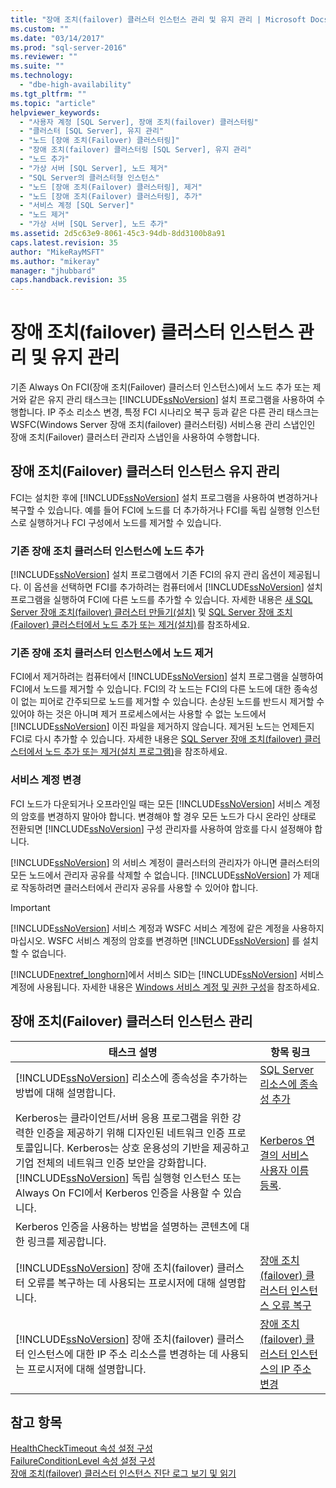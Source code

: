 ```yaml
---
title: "장애 조치(failover) 클러스터 인스턴스 관리 및 유지 관리 | Microsoft Docs"
ms.custom: ""
ms.date: "03/14/2017"
ms.prod: "sql-server-2016"
ms.reviewer: ""
ms.suite: ""
ms.technology: 
  - "dbe-high-availability"
ms.tgt_pltfrm: ""
ms.topic: "article"
helpviewer_keywords: 
  - "사용자 계정 [SQL Server], 장애 조치(failover) 클러스터링"
  - "클러스터 [SQL Server], 유지 관리"
  - "노드 [장애 조치(Failover) 클러스터링]"
  - "장애 조치(failover) 클러스터링 [SQL Server], 유지 관리"
  - "노드 추가"
  - "가상 서버 [SQL Server], 노드 제거"
  - "SQL Server의 클러스터형 인스턴스"
  - "노드 [장애 조치(Failover) 클러스터링], 제거"
  - "노드 [장애 조치(Failover) 클러스터링], 추가"
  - "서비스 계정 [SQL Server]"
  - "노드 제거"
  - "가상 서버 [SQL Server], 노드 추가"
ms.assetid: 2d5c63e9-8061-45c3-94db-8dd3100b8a91
caps.latest.revision: 35
author: "MikeRayMSFT"
ms.author: "mikeray"
manager: "jhubbard"
caps.handback.revision: 35
---
```

# 장애 조치(failover) 클러스터 인스턴스 관리 및 유지 관리
  기존 Always On FCI(장애 조치(Failover) 클러스터 인스턴스)에서 노드 추가 또는 제거와 같은 유지 관리 태스크는 [!INCLUDE[ssNoVersion](../../../includes/ssnoversion-md.md)] 설치 프로그램을 사용하여 수행합니다. IP 주소 리소스 변경, 특정 FCI 시나리오 복구 등과 같은 다른 관리 태스크는 WSFC(Windows Server 장애 조치(failover) 클러스터링) 서비스용 관리 스냅인인 장애 조치(Failover) 클러스터 관리자 스냅인을 사용하여 수행합니다.  
  
## 장애 조치(Failover) 클러스터 인스턴스 유지 관리  
 FCI는 설치한 후에 [!INCLUDE[ssNoVersion](../../../includes/ssnoversion-md.md)] 설치 프로그램을 사용하여 변경하거나 복구할 수 있습니다. 예를 들어 FCI에 노드를 더 추가하거나 FCI를 독립 실행형 인스턴스로 실행하거나 FCI 구성에서 노드를 제거할 수 있습니다.  
  
### 기존 장애 조치 클러스터 인스턴스에 노드 추가  
 [!INCLUDE[ssNoVersion](../../../includes/ssnoversion-md.md)] 설치 프로그램에서 기존 FCI의 유지 관리 옵션이 제공됩니다. 이 옵션을 선택하면 FCI를 추가하려는 컴퓨터에서 [!INCLUDE[ssNoVersion](../../../includes/ssnoversion-md.md)] 설치 프로그램을 실행하여 FCI에 다른 노드를 추가할 수 있습니다. 자세한 내용은 [새 SQL Server 장애 조치(failover) 클러스터 만들기&#40;설치&#41;](../../../sql-server/failover-clusters/install/create-a-new-sql-server-failover-cluster-setup.md) 및 [SQL Server 장애 조치(Failover) 클러스터에서 노드 추가 또는 제거&#40;설치&#41;](../../../sql-server/failover-clusters/install/add-or-remove-nodes-in-a-sql-server-failover-cluster-setup.md)를 참조하세요.  
  
### 기존 장애 조치 클러스터 인스턴스에서 노드 제거  
 FCI에서 제거하려는 컴퓨터에서 [!INCLUDE[ssNoVersion](../../../includes/ssnoversion-md.md)] 설치 프로그램을 실행하여 FCI에서 노드를 제거할 수 있습니다. FCI의 각 노드는 FCI의 다른 노드에 대한 종속성이 없는 피어로 간주되므로 노드를 제거할 수 있습니다. 손상된 노드를 반드시 제거할 수 있어야 하는 것은 아니며 제거 프로세스에서는 사용할 수 없는 노드에서 [!INCLUDE[ssNoVersion](../../../includes/ssnoversion-md.md)] 이진 파일을 제거하지 않습니다. 제거된 노드는 언제든지 FCI로 다시 추가할 수 있습니다. 자세한 내용은 [SQL Server 장애 조치(failover) 클러스터에서 노드 추가 또는 제거&#40;설치 프로그램&#41;](../../../sql-server/failover-clusters/install/add-or-remove-nodes-in-a-sql-server-failover-cluster-setup.md)을 참조하세요.  
  
### 서비스 계정 변경  
 FCI 노드가 다운되거나 오프라인일 때는 모든 [!INCLUDE[ssNoVersion](../../../includes/ssnoversion-md.md)] 서비스 계정의 암호를 변경하지 말아야 합니다. 변경해야 할 경우 모든 노드가 다시 온라인 상태로 전환되면 [!INCLUDE[ssNoVersion](../../../includes/ssnoversion-md.md)] 구성 관리자를 사용하여 암호를 다시 설정해야 합니다.  
  
 [!INCLUDE[ssNoVersion](../../../includes/ssnoversion-md.md)] 의 서비스 계정이 클러스터의 관리자가 아니면 클러스터의 모든 노드에서 관리자 공유를 삭제할 수 없습니다. [!INCLUDE[ssNoVersion](../../../includes/ssnoversion-md.md)] 가 제대로 작동하려면 클러스터에서 관리자 공유를 사용할 수 있어야 합니다.  
  
> [!IMPORTANT]  
>  [!INCLUDE[ssNoVersion](../../../includes/ssnoversion-md.md)] 서비스 계정과 WSFC 서비스 계정에 같은 계정을 사용하지 마십시오. WSFC 서비스 계정의 암호를 변경하면 [!INCLUDE[ssNoVersion](../../../includes/ssnoversion-md.md)] 를 설치할 수 없습니다.  
  
 [!INCLUDE[nextref_longhorn](../../../includes/nextref-longhorn-md.md)]에서 서비스 SID는 [!INCLUDE[ssNoVersion](../../../includes/ssnoversion-md.md)] 서비스 계정에 사용됩니다. 자세한 내용은 [Windows 서비스 계정 및 권한 구성](../../../database-engine/configure-windows/configure-windows-service-accounts-and-permissions.md)을 참조하세요.  
  
## 장애 조치(Failover) 클러스터 인스턴스 관리  
  
|태스크 설명|항목 링크|  
|----------------------|----------------|  
|[!INCLUDE[ssNoVersion](../../../includes/ssnoversion-md.md)] 리소스에 종속성을 추가하는 방법에 대해 설명합니다.|[SQL Server 리소스에 종속성 추가](../../../sql-server/failover-clusters/windows/add-dependencies-to-a-sql-server-resource.md)|  
|Kerberos는 클라이언트/서버 응용 프로그램을 위한 강력한 인증을 제공하기 위해 디자인된 네트워크 인증 프로토콜입니다. Kerberos는 상호 운용성의 기반을 제공하고 기업 전체의 네트워크 인증 보안을 강화합니다. [!INCLUDE[ssNoVersion](../../../includes/ssnoversion-md.md)] 독립 실행형 인스턴스 또는 Always On FCI에서 Kerberos 인증을 사용할 수 있습니다.|[Kerberos 연결의 서비스 사용자 이름 등록](../../../database-engine/configure-windows/register-a-service-principal-name-for-kerberos-connections.md).|  
|Kerberos 인증을 사용하는 방법을 설명하는 콘텐츠에 대한 링크를 제공합니다.||  
|[!INCLUDE[ssNoVersion](../../../includes/ssnoversion-md.md)] 장애 조치(failover) 클러스터 오류를 복구하는 데 사용되는 프로시저에 대해 설명합니다.|[장애 조치(failover) 클러스터 인스턴스 오류 복구](../../../sql-server/failover-clusters/windows/recover-from-failover-cluster-instance-failure.md)|  
|[!INCLUDE[ssNoVersion](../../../includes/ssnoversion-md.md)] 장애 조치(failover) 클러스터 인스턴스에 대한 IP 주소 리소스를 변경하는 데 사용되는 프로시저에 대해 설명합니다.|[장애 조치(failover) 클러스터 인스턴스의 IP 주소 변경](../../../sql-server/failover-clusters/windows/change-the-ip-address-of-a-failover-cluster-instance.md)|  
  
## 참고 항목  
 [HealthCheckTimeout 속성 설정 구성](../../../sql-server/failover-clusters/windows/configure-healthchecktimeout-property-settings.md)   
 [FailureConditionLevel 속성 설정 구성](../../../sql-server/failover-clusters/windows/configure-failureconditionlevel-property-settings.md)   
 [장애 조치(failover) 클러스터 인스턴스 진단 로그 보기 및 읽기](../../../sql-server/failover-clusters/windows/view-and-read-failover-cluster-instance-diagnostics-log.md)  
  
  